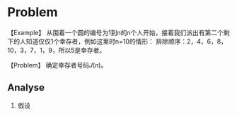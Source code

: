 # Problem 

【Example】 从围着一个圆的编号为1到n的n个人开始，接着我们派出有第二个剩下的人知道仅仅1个幸存者，例如这里时n=10的情形：
排除顺序：2，4，6，8，10，3，7，1，9，所以5是幸存者。

【Problem】 确定幸存者号码$J(n)$。

## Analyse

1. 假设